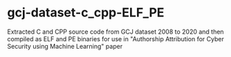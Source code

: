 # gcj-dataset-c_cpp-ELF_PE
Extracted C and CPP source code from GCJ dataset 2008 to 2020 and then compiled as ELF and PE binaries for use in "Authorship Attribution for Cyber Security using Machine Learning" paper
